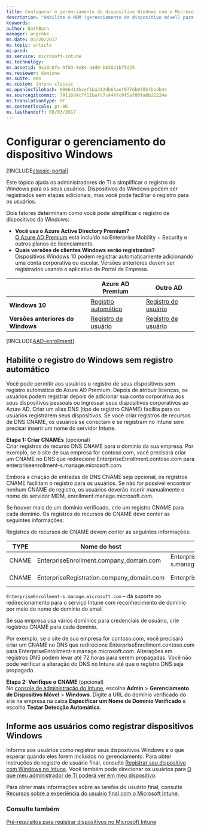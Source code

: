 ```yaml
---
title: Configurar o gerenciamento do dispositivo Windows com o Microsoft Intune
description: "Habilite o MDM (gerenciamento de dispositivo móvel) para dispositivos Windows com o Microsoft Intune."
keywords: 
author: NathBarn
manager: angrobe
ms.date: 03/20/2017
ms.topic: article
ms.prod: 
ms.service: microsoft-intune
ms.technology: 
ms.assetid: 9a18c0fe-9f03-4e84-a4d0-b63821bf5d25
ms.reviewer: damionw
ms.suite: ems
ms.custom: intune-classic
ms.openlocfilehash: 9066414bcef1ba312db64aef077db8f8bfbbdb44
ms.sourcegitcommit: 79116d4c7f11bafc7c444fc9f5af80fa0b21224e
ms.translationtype: HT
ms.contentlocale: pt-BR
ms.lasthandoff: 08/03/2017
---
```

# <a name="set-up-windows-device-management"></a>Configurar o gerenciamento do dispositivo Windows

[!INCLUDE[classic-portal](../includes/classic-portal.md)]

Este tópico ajuda os administradores de TI a simplificar o registro do Windows para os seus usuários.  Dispositivos do Windows podem ser registrados sem etapas adicionais, mas você pode facilitar o registro para os usuários.

Dois fatores determinam como você pode simplificar o registro de dispositivos do Windows:
- **Você usa o Azure Active Directory Premium?** <br>[O Azure AD Premium](https://docs.microsoft.com/azure/active-directory/active-directory-get-started-premium) está incluído no Enterprise Mobility + Security e outros planos de licenciamento.
- **Quais versões de clientes Windows serão registradas?** <br>Dispositivos Windows 10 podem registrar automaticamente adicionando uma conta corporativa ou escolar. Versões anteriores devem ser registrados usando o aplicativo de Portal da Empresa.

||**Azure AD Premium**|**Outro AD**|
|----------|---------------|---------------|  
|**Windows 10**|[Registro automático](#enable-windows-10-automatic-enrollment) |[Registro de usuário](#enable-windows-enrollment-without-automatic-enrollment)|
|**Versões anteriores do Windows**|[Registro de usuário](#enable-windows-enrollment-without-automatic-enrollment)|[Registro de usuário](#enable-windows-enrollment-without-automatic-enrollment)|

[!INCLUDE[AAD-enrollment](../includes/win10-automatic-enrollment-aad.md)]

## <a name="enable-windows-enrollment-without-automatic-enrollment"></a>Habilite o registro do Windows sem registro automático
Você pode permitir aos usuários o registro de seus dispositivos sem registro automático do Azure AD Premium. Depois de atribuir licenças, os usuários podem registrar depois de adicionar sua conta corporativa aos seus dispositivos pessoais ou ingressar seus dispositivos corporativos ao Azure AD. Criar um alias DNS (tipo de registro CNAME) facilita para os usuários registrarem seus dispositivos. Se você criar registros de recursos de DNS CNAME, os usuários se conectam e se registram no Intune sem precisar inserir um nome do servidor Intune.

**Etapa 1: Criar CNAMEs** (opcional)<br>
Criar registros de recurso DNS CNAME para o domínio da sua empresa. Por exemplo, se o site de sua empresa for contoso.com, você precisará criar um CNAME no DNS que redirecione EnterpriseEnrollment.contoso.com para enterpriseenrollment-s.manage.microsoft.com.

Embora a criação de entradas de DNS CNAME seja opcional, os registros CNAME facilitam o registro para os usuários. Se não for possível encontrar nenhum CNAME de registro, os usuários deverão inserir manualmente o nome do servidor MDM, enrollment.manage.microsoft.com.

Se houver mais de um domínio verificado, crie um registro CNAME para cada domínio. Os registros de recursos de CNAME deve conter as seguintes informações:

Registros de recursos de CNAME devem conter as seguintes informações:

|TYPE|Nome do host|Aponta para|TTL|
|--------|-------------|-------------|-------|
|CNAME|EnterpriseEnrollment.company_domain.com|EnterpriseEnrollment-s.manage.microsoft.com |1 hora|
|CNAME|EnterpriseRegistration.company_domain.com|EnterpriseRegistration.windows.net|1 hora|

`EnterpriseEnrollment-s.manage.microsoft.com` – dá suporte ao redirecionamento para o serviço Intune com reconhecimento de domínio por meio do nome de domínio do email

Se sua empresa usa vários domínios para credenciais de usuário, crie registros CNAME para cada domínio.

Por exemplo, se o site de sua empresa for contoso.com, você precisará criar um CNAME no DNS que redirecione EnterpriseEnrollment.contoso.com para EnterpriseEnrollment-s.manage.microsoft.com. Alterações em registros DNS podem levar até 72 horas para serem propagadas. Você não pode verificar a alteração do DNS no Intune até que o registro DNS seja propagado.

**Etapa 2: Verifique o CNAME** (opcional)<br>
No [console de administração do Intune](https://manage.microsoft.com), escolha **Admin** &gt; **Gerenciamento de Dispositivo Móvel** &gt; **Windows**. Digite a URL do domínio verificado do site na empresa na caixa **Especificar um Nome de Domínio Verificado** e escolha **Testar Detecção Automática**.

## <a name="tell-users-how-to-enroll-windows-devices"></a>Informe aos usuários como registrar dispositivos Windows
Informe aos usuários como registrar seus dispositivos Windows e o que esperar quando eles forem incluídos no gerenciamento.
Para obter instruções de registro de usuário final, consulte [Registrar seu dispositivo com Windows no Intune](https://docs.microsoft.com/intune-user-help/enroll-your-device-in-intune-windows). Você também pode direcionar os usuários para [O que meu administrador de TI poderá ver em meu dispositivo](https://docs.microsoft.com/intune-user-help/what-can-your-it-administrator-see-when-you-enroll-your-device-in-intune-windows).

Para obter mais informações sobre as tarefas do usuário final, consulte [Recursos sobre a experiência do usuário final com o Microsoft Intune](/intune/end-user-educate).

### <a name="see-also"></a>Consulte também
[Pré-requisitos para registrar dispositivos no Microsoft Intune](prerequisites-for-enrollment.md)
